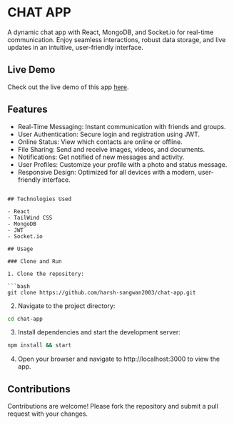 # CHAT APP

A dynamic chat app with React, MongoDB, and Socket.io for real-time communication. Enjoy seamless interactions, robust data storage, and live updates in an intuitive, user-friendly interface.

## Live Demo

Check out the live demo of this app [here]().

## Features

- Real-Time Messaging: Instant communication with friends and groups.
- User Authentication: Secure login and registration using JWT.
- Online Status: View which contacts are online or offline.
- File Sharing: Send and receive images, videos, and documents.
- Notifications: Get notified of new messages and activity.
- User Profiles: Customize your profile with a photo and status message.
- Responsive Design: Optimized for all devices with a modern, user-friendly interface.
```

## Technologies Used

- React
- TailWind CSS
- MongoDB
- JWT
- Socket.io

## Usage

### Clone and Run

1. Clone the repository:

```bash
git clone https://github.com/harsh-sangwan2003/chat-app.git
```

2. Navigate to the project directory:

```bash
cd chat-app
```

3. Install dependencies and start the development server:

```bash
npm install && start
```

4. Open your browser and navigate to http://localhost:3000 to view the app.

## Contributions

Contributions are welcome! Please fork the repository and submit a pull request with your changes.